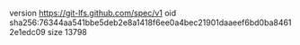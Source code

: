 version https://git-lfs.github.com/spec/v1
oid sha256:76344aa541bbe5deb2e8a1418f6ee0a4bec21901daaeef6bd0ba84612e1edc09
size 13798
